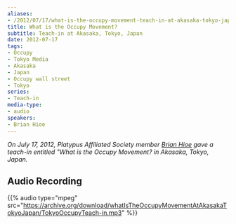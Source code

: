 ```yaml
---
aliases:
- /2012/07/17/what-is-the-occupy-movement-teach-in-at-akasaka-tokyo-japan
title: What is the Occupy Movement?
subtitle: Teach-in at Akasaka, Tokyo, Japan
date: 2012-07-17
tags:
- Occupy
- Tokyo Media
- Akasaka
- Japan
- Occupy wall street
- Tokyo
series:
- Teach-in
media-type:
- audio
speakers:
- Brian Hioe
---
```


_On July 17, 2012, Platypus Affiliated Society member [Brian Hioe](/speakers/brian-hioe/) gave a teach-in entitled "What is the Occupy Movement? in Akasaka, Tokyo, Japan._

## Audio Recording

{{% audio type="mpeg" src="https://archive.org/download/whatIsTheOccupyMovementAtAkasakaTokyoJapan/TokyoOccupyTeach-in.mp3" %}}
